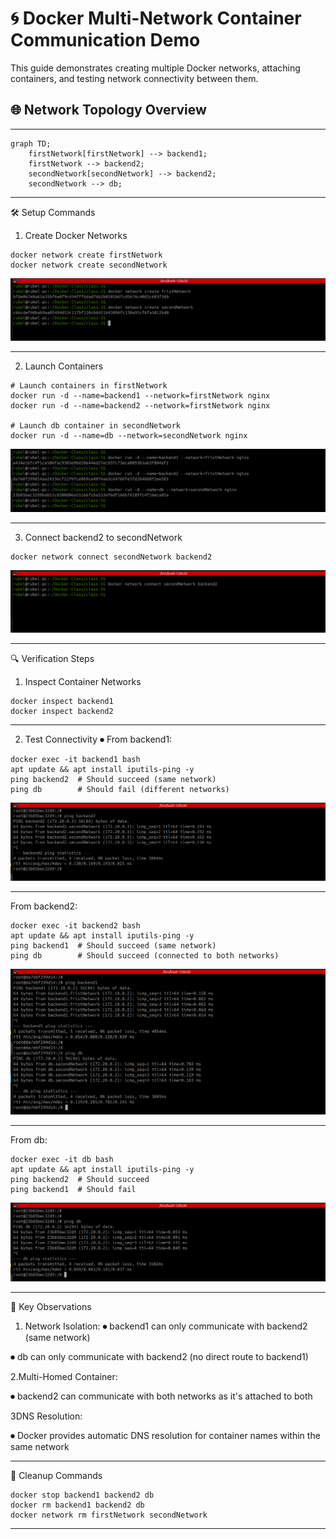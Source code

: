 # 🌀 Docker Multi-Network Container Communication Demo

This guide demonstrates creating multiple Docker networks, attaching containers, and testing network connectivity between them.

## 🌐 Network Topology Overview
---

```mermaid
graph TD;
    firstNetwork[firstNetwork] --> backend1;
    firstNetwork --> backend2;
    secondNetwork[secondNetwork] --> backend2;
    secondNetwork --> db;

```

---

🛠️ Setup Commands

1. Create Docker Networks
 
```
docker network create firstNetwork
docker network create secondNetwork
```

![Network Create](Image/docker-network-create.png)


---


2. Launch Containers

```
# Launch containers in firstNetwork
docker run -d --name=backend1 --network=firstNetwork nginx
docker run -d --name=backend2 --network=firstNetwork nginx

# Launch db container in secondNetwork
docker run -d --name=db --network=secondNetwork nginx

```

![Docker Run](Image/docker-run2.png)

---

3. Connect backend2 to secondNetwork

```
docker network connect secondNetwork backend2
```
![Docker Connect](Image/docker-network-connect3.png)

---

🔍 Verification Steps

1. Inspect Container Networks

```
docker inspect backend1
docker inspect backend2
```

---

2. Test Connectivity
  ⏺ From backend1:

```
docker exec -it backend1 bash
apt update && apt install iputils-ping -y
ping backend2  # Should succeed (same network)
ping db        # Should fail (different networks)

```

![Ping Backend2](Image/db-backend2-ping.png)

---

From backend2:

```
docker exec -it backend2 bash
apt update && apt install iputils-ping -y
ping backend1  # Should succeed (same network)
ping db        # Should succeed (connected to both networks)

```
![Ping Backend 2](Image/Backend2.png)

---

From db:

```
docker exec -it db bash
apt update && apt install iputils-ping -y
ping backend2  # Should succeed
ping backend1  # Should fail

```
![Ping DB](Image/ping-db.png)

---

📌 Key Observations

1. Network Isolation:
  ⏺ backend1 can only communicate with backend2 (same network)

  ⏺ db can only communicate with backend2 (no direct route to backend1)

2.Multi-Homed Container:

  ⏺ backend2 can communicate with both networks as it's attached to both

3DNS Resolution:

  ⏺ Docker provides automatic DNS resolution for container names within the same network

---

🧹 Cleanup Commands

```
docker stop backend1 backend2 db
docker rm backend1 backend2 db
docker network rm firstNetwork secondNetwork
```

---
